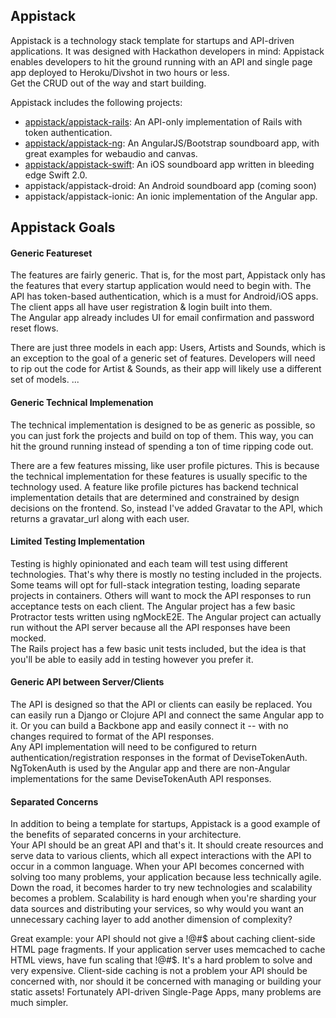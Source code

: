 ## Appistack 

Appistack is a technology stack template for startups and API-driven applications.  It was designed with Hackathon developers in mind:
Appistack enables developers to hit the ground running with an API and single page app deployed to Heroku/Divshot in two hours or less.  
Get the CRUD out of the way and start building.

Appistack includes the following projects:
  
- [appistack/appistack-rails](http://github.com/appistack/appistack-rails): An API-only implementation of Rails with token authentication.
- [appistack/appistack-ng](http://github.com/appistack/appistack-ng): An AngularJS/Bootstrap soundboard app, with great examples for webaudio and canvas. 
- [appistack/appistack-swift](http://github.com/appistack/appistack-swift): An iOS soundboard app written in bleeding edge Swift 2.0.
- appistack/appistack-droid: An Android soundboard app (coming soon)
- appistack/appistack-ionic: An ionic implementation of the Angular app.

## Appistack Goals

#### Generic Featureset

The features are fairly generic.  That is, for the most part, Appistack only has the features that every startup application would need to begin with.
The API has token-based authentication, which is a must for Android/iOS apps.  The client apps all have user registration & login built into them.  
The Angular app already includes UI for email confirmation and password reset flows.

There are just three models in each app: Users, Artists and Sounds, which is an exception to the goal of a generic set of features.
Developers will need to rip out the code for Artist & Sounds, as their app will likely use a different set of models.  ...

#### Generic Technical Implemenation

The technical implementation is designed to be as generic as possible, so you can just fork the projects and build on top of them.
This way, you can hit the ground running instead of spending a ton of time ripping code out.  

There are a few features missing, like user profile pictures.  This is because the technical implementation for these features is 
usually specific to the technology used.  A feature like profile pictures has backend technical implementation details that are determined 
and constrained by design decisions on the frontend.  So, instead I've added Gravatar to the API, which returns a gravatar_url along with each user.  
 
#### Limited Testing Implementation

Testing is highly opinionated and each team will test using different technologies. That's why there is mostly no testing included in the projects.    
Some teams will opt for full-stack integration testing, loading separate projects in containers.  Others will 
want to mock the API responses to run acceptance tests on each client.  The Angular project has a few basic Protractor tests 
written using ngMockE2E.  The Angular project can actually run without the API server because all the API responses have been mocked.  
The Rails project has a few basic unit tests included, but the idea is that you'll be able to easily add in testing however you prefer it.

#### Generic API between Server/Clients

The API is designed so that the API or clients can easily be replaced.  You can easily run a Django or Clojure API and connect the
same Angular app to it.  Or you can build a Backbone app and easily connect it -- with no changes required to format of the API responses.  
Any API implementation will need to be configured to return authentication/registration responses in the format of DeviseTokenAuth.  NgTokenAuth is
used by the Angular app and there are non-Angular implementations for the same DeviseTokenAuth API responses.

#### Separated Concerns

In addition to being a template for startups, Appistack is a good example of the benefits of separated concerns in your architecture.  
Your API should be an great API and that's it.  It should create resources and serve data to various clients, which all expect
interactions with the API to occur in a common language.  When your API becomes concerned with solving too many problems,
your application because less technically agile.  Down the road, it becomes harder to try new technologies and scalability 
becomes a problem.  Scalability is hard enough when you're sharding your data sources and distributing your services, 
so why would you want an unnecessary caching layer to add another dimension of complexity? 
 
Great example: your API should not give a !@#$ about caching client-side HTML page fragments.  If your application server uses memcached to 
cache HTML views, have fun scaling that !@#$. It's a hard problem to solve and very expensive.  Client-side caching is not a problem your API 
should be concerned with, nor should it be concerned with managing or building your static assets!  Fortunately API-driven Single-Page Apps, 
many problems are much simpler.